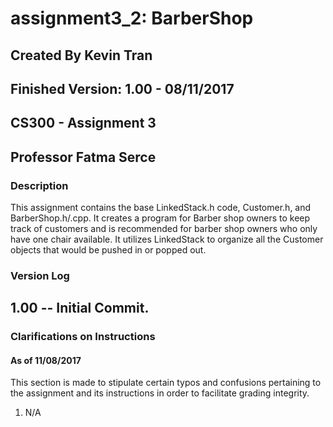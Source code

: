 # assignment3_2: BarberShop
## Created By Kevin Tran
## Finished Version: 1.00 - 08/11/2017
## CS300 - Assignment 3
## Professor Fatma Serce

### Description
This assignment contains the base LinkedStack.h code, Customer.h, and 
BarberShop.h/.cpp. It creates a program for Barber shop owners to keep track of 
customers and is recommended for barber shop owners who only have one 
chair available. It utilizes LinkedStack to organize all the Customer 
objects that would be pushed in or popped out. 

### Version Log
## 1.00 -- Initial Commit. 

### Clarifications on Instructions
#### As of 11/08/2017
This section is made to stipulate certain typos and confusions pertaining to the
assignment and its instructions in 
order to facilitate grading integrity. 

1. N/A
